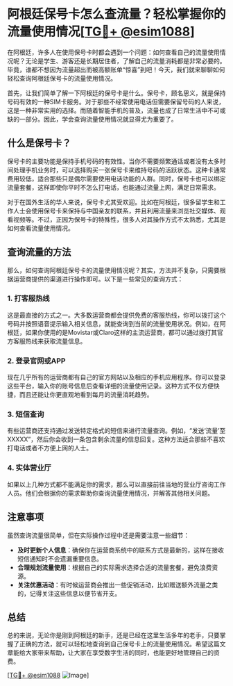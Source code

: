 # 阿根廷保号卡怎么查流量？轻松掌握你的流量使用情况[[TG💪+ @esim1088](https://t.me/s/esim1088)]

在阿根廷，许多人在使用保号卡时都会遇到一个问题：如何查看自己的流量使用情况呢？无论是学生、游客还是长期居住者，了解自己的流量消耗都是非常必要的。毕竟，谁都不想因为流量超出而被高额账单“惊喜”到吧！今天，我们就来聊聊如何轻松查询阿根廷保号卡的流量使用情况。

首先，让我们简单了解一下阿根廷的保号卡是什么。保号卡，顾名思义，就是保持号码有效的一种SIM卡服务。对于那些不经常使用电话但需要保留号码的人来说，这是一种非常实用的选择。而随着智能手机的普及，流量也成了日常生活中不可或缺的一部分。因此，学会查询流量使用情况就显得尤为重要了。

## **什么是保号卡？**

保号卡的主要功能是保持手机号码的有效性。当你不需要频繁通话或者没有太多时间处理手机业务时，可以选择购买一张保号卡来维持号码的活跃状态。这种卡通常费用较低，适合那些只是偶尔需要使用电话功能的人群。同时，保号卡也可以绑定流量套餐，这样即使你平时不怎么打电话，也能通过流量上网，满足日常需求。

对于在国外生活的华人来说，保号卡尤其受欢迎。比如在阿根廷，很多留学生和工作人士会使用保号卡来保持与中国亲友的联系，并且利用流量来浏览社交媒体、观看视频等。不过，正因为保号卡的特殊性，很多人对其操作方式不太熟悉，尤其是如何查看流量使用情况。

## 查询流量的方法

那么，如何查询阿根廷保号卡的流量使用情况呢？其实，方法并不复杂，只需要根据运营商提供的渠道进行操作即可。以下是一些常见的查询方式：

### **1. 打客服热线**
这是最直接的方式之一。大多数运营商都会提供免费的客服热线，你可以拨打这个号码并按照语音提示输入相关信息，就能查询到当前的流量使用状况。例如，在阿根廷，如果你使用的是Movistar或Claro这样的主流运营商，都可以通过拨打其官方客服热线来获取流量信息。

### **2. 登录官网或APP**
现在几乎所有的运营商都有自己的官方网站以及相应的手机应用程序。你可以登录这些平台，输入你的账号信息后查看详细的流量使用记录。这种方式不仅方便快捷，而且还能让你更直观地看到每月的流量消耗趋势。

### **3. 短信查询**
有些运营商还支持通过发送特定格式的短信来进行流量查询。例如，“发送‘流量’至XXXXX”，然后你会收到一条包含剩余流量的信息回复。这种方法适合那些不喜欢打电话或者不方便上网的人士。

### **4. 实体营业厅**
如果以上几种方式都不能满足你的需求，那么可以直接前往当地的营业厅咨询工作人员。他们会根据你的需求帮助你查询流量使用情况，并解答其他相关问题。

## 注意事项

虽然查询流量很简单，但在实际操作过程中还是需要注意一些细节：

- **及时更新个人信息**：确保你在运营商系统中的联系方式是最新的，这样在接收短信通知时不会遗漏重要信息。
- **合理规划流量使用**：根据自己的实际需求选择合适的流量套餐，避免浪费资源。
- **关注优惠活动**：有时候运营商会推出一些促销活动，比如赠送额外流量之类的，记得关注这些信息以便节省开支。

## 总结

总的来说，无论你是刚到阿根廷的新手，还是已经在这里生活多年的老手，只要掌握了正确的方法，就可以轻松地查询到自己保号卡上的流量使用情况。希望这篇文章能给大家带来帮助，让大家在享受数字生活的同时，也能更好地管理自己的资费。

[[TG💪+ @esim1088](https://t.me/s/esim1088) ![Image](https://i.postimg.cc/4NQfJmqS/Snipaste-2025-05-13-00-14-12.png)]